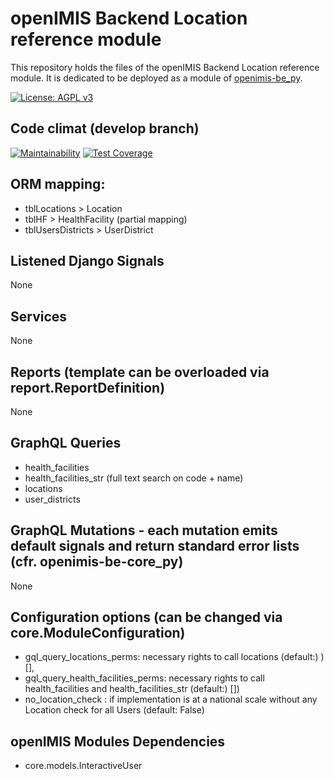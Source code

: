 # openIMIS Backend Location reference module
This repository holds the files of the openIMIS Backend Location reference module.
It is dedicated to be deployed as a module of [openimis-be_py](https://github.com/openimis/openimis-be_py).

[![License: AGPL v3](https://img.shields.io/badge/License-AGPL%20v3-blue.svg)](https://www.gnu.org/licenses/agpl-3.0)

## Code climat (develop branch)

[![Maintainability](https://img.shields.io/codeclimate/maintainability/openimis/openimis-be-location_py.svg)](https://codeclimate.com/github/openimis/openimis-be-location_py/maintainability)
[![Test Coverage](https://img.shields.io/codeclimate/coverage/openimis/openimis-be-location_py.svg)](https://codeclimate.com/github/openimis/openimis-be-location_py)

## ORM mapping:
* tblLocations > Location
* tblHF > HealthFacility (partial mapping)
* tblUsersDistricts > UserDistrict

## Listened Django Signals
None

## Services
None

## Reports (template can be overloaded via report.ReportDefinition)
None

## GraphQL Queries
* health_facilities
* health_facilities_str (full text search on code + name)
* locations
* user_districts

## GraphQL Mutations - each mutation emits default signals and return standard error lists (cfr. openimis-be-core_py)
None

## Configuration options (can be changed via core.ModuleConfiguration)
* gql_query_locations_perms: necessary rights to call locations (default:) )[],
* gql_query_health_facilities_perms: necessary rights to call health_facilities and health_facilities_str (default:) [])
* no_location_check : if implementation is at a national scale without any Location check for all Users (default: False)

## openIMIS Modules Dependencies
* core.models.InteractiveUser